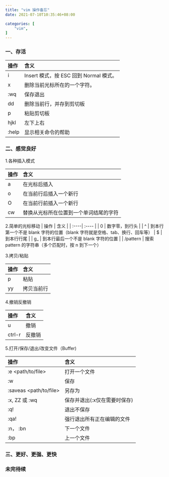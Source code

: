 ```yaml
---
title: "vim 操作备忘"
date: 2021-07-10T10:35:46+08:00

categories: [
    "vim",
]
---
```


### 一、存活

| 操作 | 含义 |
| :----| :---- |
| i | Insert 模式，按 ESC 回到 Normal 模式。 |  
| x |  删除当前光标所在的一个字符。|
| :wq | 保存退出 |
| dd | 删除当前行，并存到剪切板 |
| p | 粘贴剪切板 |
| hjkl | 左下上右 |
| :help <command> | 显示相关命令的帮助 |

### 二、感觉良好

1.各种插入模式

| 操作 | 含义 |
| :----| :---- |
| a | 在光标后插入 |
| o | 在当前行后插入一个新行 |
| O | 在当前行前插入一个新行 |
| cw | 替换从光标所在位置到一个单词结尾的字符 |

2.简单的光标移动
| 操作 | 含义 |
| :----| :---- |
| 0 | 数字零，到行头 |
| ^ | 到本行第一个不是 blank 字符的位置（blank 字符就是空格、tab、换行、回车等）
| $ | 到本行行尾 |
| g_ | 到本行最后一个不是 blank 字符的位置 |
| /pattern | 搜索 pattern 的字符串（多个匹配时，按 n 到下一个）

3.拷贝/粘贴

| 操作 | 含义 |
| :----| :---- |
| p | 粘贴 |
| yy | 拷贝当前行 |

4.撤销反撤销

| 操作 | 含义 |
| :----| :---- |
| u | 撤销 |
| ctrl-r | 反撤销 |


5.打开/保存/退出/改变文件（Buffer)

| 操作 | 含义 |
| :---- | :---- |
| :e <path/to/file> | 打开一个文件 |
| :w | 保存 |
| :saveas <path/to/file> | 另存为 |
| :x, ZZ 或 :wq | 保存并退出(:x仅在需要时保存)
| :q! | 退出不保存 |
| :qa! | 强行退出所有正在编辑的文件 |
| :n， :bn | 下一个文件 |
| :bp | 上一个文件 | 

### 三、更好、更强、更快










### 未完待续



